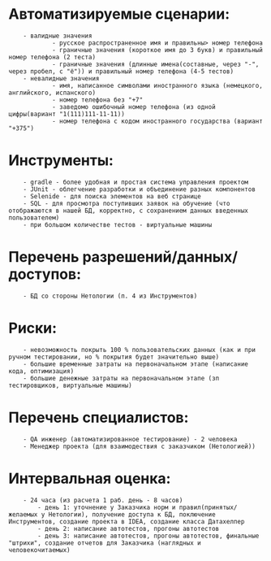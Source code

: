 # Автоматизируемые сценарии:
        - валидные значения
                - русское распространенное имя и правильны> номер телефона
                - граничные значения (короткое имя до 3 букв) и правильный номер телефона (2 теста)
                - граничные значения (длинные имена(составные, через "-", через пробел, с "ё")) и правильный номер телефона (4-5 тестов)
        - невалидные значения   
                - имя, написанное символами иностранного языка (немецкого, английского, испанского)
                - номер телефона без "+7"
                - заведомо ошибочный номер телефона (из одной цифры(вариант "1(111)111-11-11))
                - номер телефона с кодом иностранного государства (вариант "+375")

# Инструменты: 
        - gradle - более удобная и простая система управления проектом
        - JUnit - облегчение разработки и объединение разных компонентов
        - Selenide - для поиска элементов на веб странице
        - SQL - для просмотра поступивших заявок на обучение (что отображаются в нашей БД, корректно, с сохранением данных введенных пользователем)
        - при большом количестве тестов - виртуальные машины

# Перечень разрешений/данных/доступов:
        - БД со стороны Нетологии (п. 4 из Инструментов)

# Риски:
        - невозможность покрыть 100 % пользовательских данных (как и при ручном тестировании, но % покрытия будет значительно выше)
        - большие временные затраты на первоначальном этапе (написание кода, оптимизация)
        - большие денежные затраты на первоначальном этапе (зп тестировщиков, виртуальные машины)

# Перечень специалистов:
        - QA инженер (автоматизированное тестирование) - 2 человека 
        - Менеджер проекта (для взаимодествия с заказчиком (Нетологией))

# Интервальная оценка:
        - 24 часа (из расчета 1 раб. день - 8 часов)
            - день 1: уточнение у Заказчика норм и правил(принятых/желаемых у Нетологии), получение доступа к БД, поключение Инструментов, создание проекта в IDEA, создание класса Датахелпер
            - день 2: написание автотестов, прогоны автотестов
            - день 3: написание автотестов, прогоны автотестов, финальные "штрихи", создание отчетов для Заказчика (наглядных и человекочитаемых)
           

